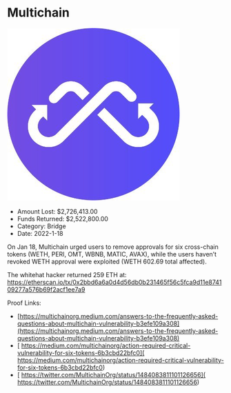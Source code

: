 # Multichain
![Multichain](/rektimages/Multichain-Anyswap.png)
- Amount Lost: $2,726,413.00
- Funds Returned: $2,522,800.00
- Category: Bridge
- Date: 2022-1-18

On Jan 18, Multichain urged users to remove approvals for six cross-chain tokens (WETH, PERI, OMT, WBNB, MATIC, AVAX), while the users haven’t revoked WETH approval were exploited (WETH 602.69 total affected).  
  
The whitehat hacker returned 259 ETH at:  
https://etherscan.io/tx/0x2bbd6a6a0d4d56db0b231465f56c5fca9d11e874109277a576b69f2acf1ee7a9


Proof Links:
- [https://multichainorg.medium.com/answers-to-the-frequently-asked-questions-about-multichain-vulnerability-b3efe109a308](https://multichainorg.medium.com/answers-to-the-frequently-asked-questions-about-multichain-vulnerability-b3efe109a308)
- [ https://medium.com/multichainorg/action-required-critical-vulnerability-for-six-tokens-6b3cbd22bfc0]( https://medium.com/multichainorg/action-required-critical-vulnerability-for-six-tokens-6b3cbd22bfc0)
- [ https://twitter.com/MultichainOrg/status/1484083811101126656]( https://twitter.com/MultichainOrg/status/1484083811101126656)


